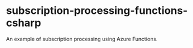 # subscription-processing-functions-csharp
An example of subscription processing using Azure Functions. 
